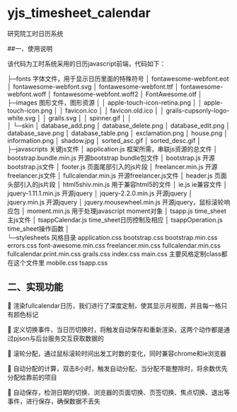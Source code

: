 # yjs_timesheet_calendar
研究院工时日历系统

##一、使用说明

该代码为工时系统采用的日历javascript前端，代码如下：

├─fonts								字体文件，用于显示日历里面的特殊符号
│      fontawesome-webfont.eot
│      fontawesome-webfont.svg
│      fontawesome-webfont.ttf
│      fontawesome-webfont.woff
│      fontawesome-webfont.woff2
│      FontAwesome.otf
│      
├─images								图形文件，图形资源
│  │  apple-touch-icon-retina.png
│  │  apple-touch-icon.png
│  │  favicon.ico
│  │  favicon.old.ico
│  │  grails-cupsonly-logo-white.svg
│  │  grails.svg
│  │  spinner.gif
│  │  
│  └─skin
│          database_add.png
│          database_delete.png
│          database_edit.png
│          database_save.png
│          database_table.png
│          exclamation.png
│          house.png
│          information.png
│          shadow.jpg
│          sorted_asc.gif
│          sorted_desc.gif
│          
├─javascripts							关键js文件
│      application.js						框架所需，串联js资源的总文件
│      bootstrap.bundle.min.js			开源bootstrap bundle包文件
│      bootstrap.js						开源bootstrap.js文件
│      footer.js							页面尾部引入的js片段
│      freelancer.min.js					开源freelancer.js文件
│      fullcalendar.min.js					开源freelancer.js文件
│      header.js							页面头部引入的js片段
│      html5shiv.min.js					用于兼容html5的文件
│      ie.js								ie兼容文件
│      jquery-1.11.1.min.js				开源jquery
│      jquery-2.2.0.min.js					开源jquery
│      jquery.min.js						开源jquery
│      jquery.mousewheel.min.js			开源jquery，鼠标滚轮响应包
│      moment.min.js					用于处理javascript moment对象
│      tsapp.js							time_sheet主js文件
│      tsappCalendar.js					time_sheet日历控制及相应
│      tsappOperation.js					time_sheet操作函数
│      
└─stylesheets							风格目录
        application.css
        bootstrap.css
        bootstrap.min.css
        errors.css
        font-awesome.min.css
        freelancer.min.css
        fullcalendar.min.css
        fullcalendar.print.min.css
        grails.css
        index.css
        main.css							主要风格定制class都在这个文件里
        mobile.css
        tsapp.css
## 二、实现功能

	渲染fullcalendar日历，我们进行了深度定制，使其显示月视图，并且每一格只有颜色标记

	定义切换事件，当日历切换时，将触发自动保存和重新渲染，这两个动作都是通过pjson与后台服务交互获取数据的

	滚轮分配，通过鼠标滚轮时间出发工时数的变化，同时兼容chrome和ie浏览器

	自动分配的计算，双击8小时，触发自动分配，当分配不能整除时，将余数优先分配给靠前的项目

	自动保存，检测日期的切换、浏览器的页面切换、页签切换、焦点切换、退出等事件，进行保存，确保数据不丢失
